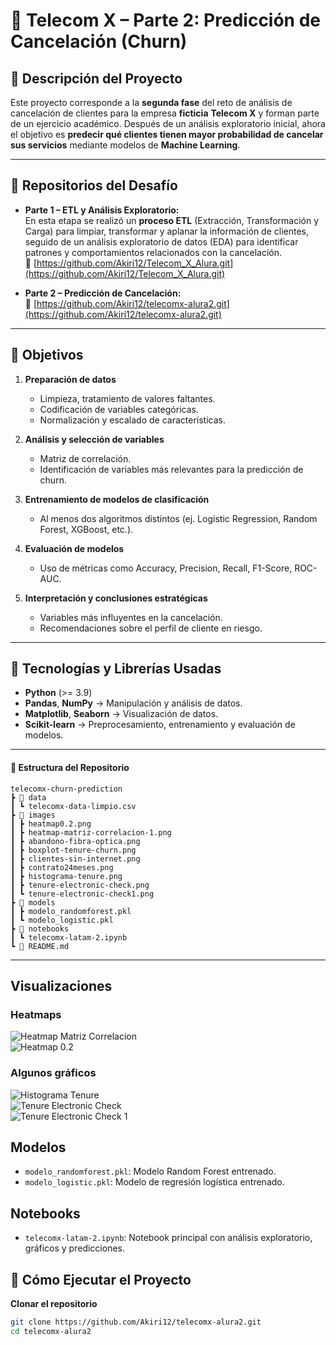 # 📡 Telecom X – Parte 2: Predicción de Cancelación (Churn)

## 📖 Descripción del Proyecto

Este proyecto corresponde a la **segunda fase** del reto de análisis de cancelación de clientes para la empresa **ficticia** **Telecom X** y forman parte de un ejercicio académico. Después de un análisis exploratorio inicial, ahora el objetivo es **predecir qué clientes tienen mayor probabilidad de cancelar sus servicios** mediante modelos de **Machine Learning**.  

---

## 🔗 Repositorios del Desafío

- **Parte 1 – ETL y Análisis Exploratorio:**  
  En esta etapa se realizó un **proceso ETL** (Extracción, Transformación y Carga) para limpiar, transformar y aplanar la información de clientes, seguido de un análisis exploratorio de datos (EDA) para identificar patrones y comportamientos relacionados con la cancelación.  
  📎 [https://github.com/Akiri12/Telecom_X_Alura.git](https://github.com/Akiri12/Telecom_X_Alura.git)

- **Parte 2 – Predicción de Cancelación:**  
  📎 [https://github.com/Akiri12/telecomx-alura2.git](https://github.com/Akiri12/telecomx-alura2.git)

---

## 🎯 Objetivos

1. **Preparación de datos**  
   - Limpieza, tratamiento de valores faltantes.  
   - Codificación de variables categóricas.  
   - Normalización y escalado de características.  

2. **Análisis y selección de variables**  
   - Matriz de correlación.  
   - Identificación de variables más relevantes para la predicción de churn.

3. **Entrenamiento de modelos de clasificación**  
   - Al menos dos algoritmos distintos (ej. Logistic Regression, Random Forest, XGBoost, etc.).  

4. **Evaluación de modelos**  
   - Uso de métricas como Accuracy, Precision, Recall, F1-Score, ROC-AUC.  

5. **Interpretación y conclusiones estratégicas**  
   - Variables más influyentes en la cancelación.  
   - Recomendaciones sobre el perfil de cliente en riesgo.

---

## 🧰 Tecnologías y Librerías Usadas

- **Python** (>= 3.9)  
- **Pandas**, **NumPy** → Manipulación y análisis de datos.  
- **Matplotlib**, **Seaborn** → Visualización de datos.  
- **Scikit-learn** → Preprocesamiento, entrenamiento y evaluación de modelos.  

---

#### 📂 Estructura del Repositorio
```
telecomx-churn-prediction
┣ 📂 data
┃ ┗ telecomx-data-limpio.csv
┣ 📂 images
┃ ┣ heatmap0.2.png
┃ ┣ heatmap-matriz-correlacion-1.png
┃ ┣ abandono-fibra-optica.png
┃ ┣ boxplot-tenure-churn.png
┃ ┣ clientes-sin-internet.png
┃ ┣ contrato24meses.png
┃ ┣ histograma-tenure.png
┃ ┣ tenure-electronic-check.png
┃ ┗ tenure-electronic-check1.png
┣ 📂 models
┃ ┣ modelo_randomforest.pkl
┃ ┗ modelo_logistic.pkl
┣ 📂 notebooks
┃ ┗ telecomx-latam-2.ipynb
┗ 📜 README.md
```
---


## Visualizaciones

### Heatmaps
![Heatmap Matriz Correlacion](images/heatmap-matriz-correlacion-1.png)  
![Heatmap 0.2](images/heatmap0.2.png)  

### Algunos gráficos
![Histograma Tenure](images/histograma-tenure.png)  
![Tenure Electronic Check](images/tenure-electronic-check.png)  
![Tenure Electronic Check 1](images/tenure-electronic-check1.png)  

## Modelos
- `modelo_randomforest.pkl`: Modelo Random Forest entrenado.  
- `modelo_logistic.pkl`: Modelo de regresión logística entrenado.  

## Notebooks
- `telecomx-latam-2.ipynb`: Notebook principal con análisis exploratorio, gráficos y predicciones.


## 🚀 Cómo Ejecutar el Proyecto

**Clonar el repositorio**  
   ```bash
   git clone https://github.com/Akiri12/telecomx-alura2.git
   cd telecomx-alura2

